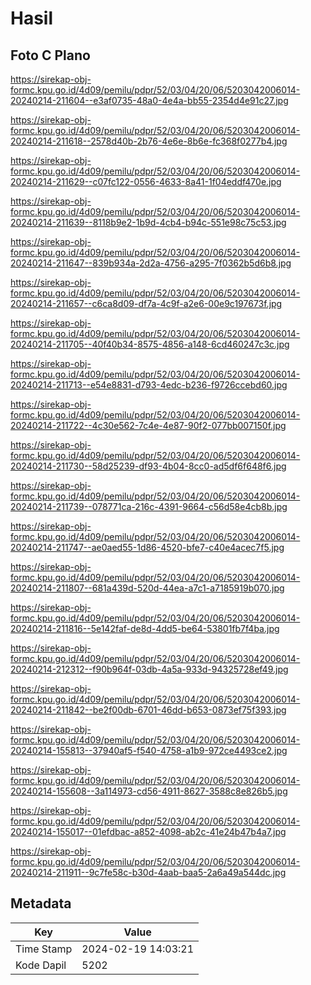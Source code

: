 # Hasil

## Foto C Plano

https://sirekap-obj-formc.kpu.go.id/4d09/pemilu/pdpr/52/03/04/20/06/5203042006014-20240214-211604--e3af0735-48a0-4e4a-bb55-2354d4e91c27.jpg

https://sirekap-obj-formc.kpu.go.id/4d09/pemilu/pdpr/52/03/04/20/06/5203042006014-20240214-211618--2578d40b-2b76-4e6e-8b6e-fc368f0277b4.jpg

https://sirekap-obj-formc.kpu.go.id/4d09/pemilu/pdpr/52/03/04/20/06/5203042006014-20240214-211629--c07fc122-0556-4633-8a41-1f04eddf470e.jpg

https://sirekap-obj-formc.kpu.go.id/4d09/pemilu/pdpr/52/03/04/20/06/5203042006014-20240214-211639--8118b9e2-1b9d-4cb4-b94c-551e98c75c53.jpg

https://sirekap-obj-formc.kpu.go.id/4d09/pemilu/pdpr/52/03/04/20/06/5203042006014-20240214-211647--839b934a-2d2a-4756-a295-7f0362b5d6b8.jpg

https://sirekap-obj-formc.kpu.go.id/4d09/pemilu/pdpr/52/03/04/20/06/5203042006014-20240214-211657--c6ca8d09-df7a-4c9f-a2e6-00e9c197673f.jpg

https://sirekap-obj-formc.kpu.go.id/4d09/pemilu/pdpr/52/03/04/20/06/5203042006014-20240214-211705--40f40b34-8575-4856-a148-6cd460247c3c.jpg

https://sirekap-obj-formc.kpu.go.id/4d09/pemilu/pdpr/52/03/04/20/06/5203042006014-20240214-211713--e54e8831-d793-4edc-b236-f9726ccebd60.jpg

https://sirekap-obj-formc.kpu.go.id/4d09/pemilu/pdpr/52/03/04/20/06/5203042006014-20240214-211722--4c30e562-7c4e-4e87-90f2-077bb007150f.jpg

https://sirekap-obj-formc.kpu.go.id/4d09/pemilu/pdpr/52/03/04/20/06/5203042006014-20240214-211730--58d25239-df93-4b04-8cc0-ad5df6f648f6.jpg

https://sirekap-obj-formc.kpu.go.id/4d09/pemilu/pdpr/52/03/04/20/06/5203042006014-20240214-211739--078771ca-216c-4391-9664-c56d58e4cb8b.jpg

https://sirekap-obj-formc.kpu.go.id/4d09/pemilu/pdpr/52/03/04/20/06/5203042006014-20240214-211747--ae0aed55-1d86-4520-bfe7-c40e4acec7f5.jpg

https://sirekap-obj-formc.kpu.go.id/4d09/pemilu/pdpr/52/03/04/20/06/5203042006014-20240214-211807--681a439d-520d-44ea-a7c1-a7185919b070.jpg

https://sirekap-obj-formc.kpu.go.id/4d09/pemilu/pdpr/52/03/04/20/06/5203042006014-20240214-211816--5e142faf-de8d-4dd5-be64-53801fb7f4ba.jpg

https://sirekap-obj-formc.kpu.go.id/4d09/pemilu/pdpr/52/03/04/20/06/5203042006014-20240214-212312--f90b964f-03db-4a5a-933d-94325728ef49.jpg

https://sirekap-obj-formc.kpu.go.id/4d09/pemilu/pdpr/52/03/04/20/06/5203042006014-20240214-211842--be2f00db-6701-46dd-b653-0873ef75f393.jpg

https://sirekap-obj-formc.kpu.go.id/4d09/pemilu/pdpr/52/03/04/20/06/5203042006014-20240214-155813--37940af5-f540-4758-a1b9-972ce4493ce2.jpg

https://sirekap-obj-formc.kpu.go.id/4d09/pemilu/pdpr/52/03/04/20/06/5203042006014-20240214-155608--3a114973-cd56-4911-8627-3588c8e826b5.jpg

https://sirekap-obj-formc.kpu.go.id/4d09/pemilu/pdpr/52/03/04/20/06/5203042006014-20240214-155017--01efdbac-a852-4098-ab2c-41e24b47b4a7.jpg

https://sirekap-obj-formc.kpu.go.id/4d09/pemilu/pdpr/52/03/04/20/06/5203042006014-20240214-211911--9c7fe58c-b30d-4aab-baa5-2a6a49a544dc.jpg


## Metadata

| Key        | Value               |
| ---------- | ------------------- |
| Time Stamp | 2024-02-19 14:03:21 |
| Kode Dapil | 5202                |



